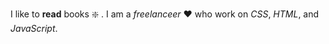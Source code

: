 I like to **read** books ❇️ . I am a _freelanceer_ :heart: who work on _CSS_, _HTML_, and _JavaScript_.
